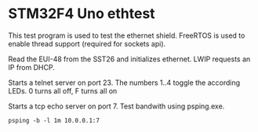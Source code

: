 # STM32F4 Uno ethtest

This test program is used to test the ethernet shield. FreeRTOS is used to enable thread support (required for sockets api).

Read the EUI-48 from the SST26 and initializes ethernet. LWIP requests an IP from DHCP.

Starts a telnet server on port 23. The numbers 1..4 toggle the according LEDs. 0 turns all off, F turns all on

Starts a tcp echo server on port 7. Test bandwith using psping.exe.

`psping -b -l 1m 10.0.0.1:7`







